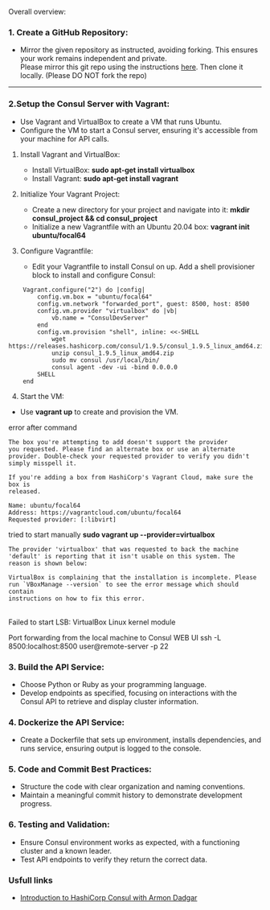 
Overall overview: 

### 1. Create a GitHub Repository:
* Mirror the given repository as instructed, avoiding forking. This ensures your work remains independent and private.
<br> Please mirror this git repo using the instructions [here](https://help.github.com/articles/duplicating-a-repository). Then clone it locally. (Please DO NOT fork the repo)
___

### 2.Setup the Consul Server with Vagrant:

* Use Vagrant and VirtualBox to create a VM that runs Ubuntu.
* Configure the VM to start a Consul server, ensuring it's accessible from your machine for API calls.

1. Install Vagrant and VirtualBox:

    * Install VirtualBox: **sudo apt-get install virtualbox**
    * Install Vagrant: **sudo apt-get install vagrant**

2. Initialize Your Vagrant Project:

    * Create a new directory for your project and navigate into it: **mkdir consul_project && cd consul_project**
    * Initialize a new Vagrantfile with an Ubuntu 20.04 box: **vagrant init ubuntu/focal64**

    
3. Configure Vagrantfile:

    * Edit your Vagrantfile to install Consul on up. Add a shell provisioner block to install and configure Consul:
```
    Vagrant.configure("2") do |config|
        config.vm.box = "ubuntu/focal64"
        config.vm.network "forwarded_port", guest: 8500, host: 8500
        config.vm.provider "virtualbox" do |vb|
            vb.name = "ConsulDevServer"
        end
        config.vm.provision "shell", inline: <<-SHELL
            wget https://releases.hashicorp.com/consul/1.9.5/consul_1.9.5_linux_amd64.zip
            unzip consul_1.9.5_linux_amd64.zip
            sudo mv consul /usr/local/bin/
            consul agent -dev -ui -bind 0.0.0.0
        SHELL
    end

```
4. Start the VM:

* Use **vagrant up** to create and provision the VM.

error after command 
```
The box you're attempting to add doesn't support the provider
you requested. Please find an alternate box or use an alternate
provider. Double-check your requested provider to verify you didn't
simply misspell it.

If you're adding a box from HashiCorp's Vagrant Cloud, make sure the box is
released.

Name: ubuntu/focal64
Address: https://vagrantcloud.com/ubuntu/focal64
Requested provider: [:libvirt]
``` 
tried to start manually **sudo vagrant up --provider=virtualbox**
```
The provider 'virtualbox' that was requested to back the machine
'default' is reporting that it isn't usable on this system. The
reason is shown below:

VirtualBox is complaining that the installation is incomplete. Please
run `VBoxManage --version` to see the error message which should contain
instructions on how to fix this error.
```



<br> Failed to start LSB: VirtualBox Linux kernel module 







Port forwarding from the local machine to Consul WEB UI 
ssh -L 8500:localhost:8500 user@remote-server -p 22





















### 3. Build the API Service:

* Choose Python or Ruby as your programming language.
* Develop endpoints as specified, focusing on interactions with the Consul API to retrieve and display cluster information.

### 4. Dockerize the API Service:

* Create a Dockerfile that sets up environment, installs dependencies, and runs service, ensuring output is logged to the console.

### 5. Code and Commit Best Practices:

* Structure the code with clear organization and naming conventions.
* Maintain a meaningful commit history to demonstrate development progress.

### 6. Testing and Validation:

* Ensure Consul environment works as expected, with a functioning cluster and a known leader.
* Test API endpoints to verify they return the correct data.


### Usfull links 

* [Introduction to HashiCorp Consul with Armon Dadgar](https://www.youtube.com/watch?v=mxeMdl0KvBI&t=71s&ab_channel=HashiCorp)